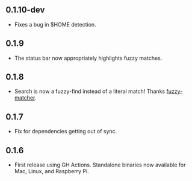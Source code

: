 ## 0.1.10-dev

- Fixes a bug in $HOME detection.

## 0.1.9

- The status bar now appropriately highlights fuzzy matches.

## 0.1.8

- Search is now a fuzzy-find instead of a literal match! Thanks [fuzzy-matcher](https://crates.io/crates/fuzzy-matcher).

## 0.1.7

- Fix for dependencies getting out of sync.

## 0.1.6

- First release using GH Actions. Standalone binaries now available
  for Mac, Linux, and Raspberry Pi.
